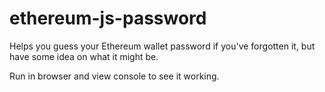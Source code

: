 # ethereum-js-password
Helps you guess your Ethereum wallet password if you've forgotten it, but have some idea on what it might be.

Run in browser and view console to see it working.
